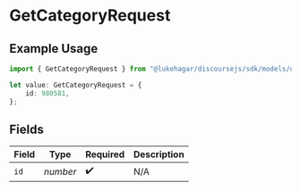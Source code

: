# GetCategoryRequest

## Example Usage

```typescript
import { GetCategoryRequest } from "@lukehagar/discoursejs/sdk/models/operations";

let value: GetCategoryRequest = {
    id: 980581,
};
```

## Fields

| Field              | Type               | Required           | Description        |
| ------------------ | ------------------ | ------------------ | ------------------ |
| `id`               | *number*           | :heavy_check_mark: | N/A                |
